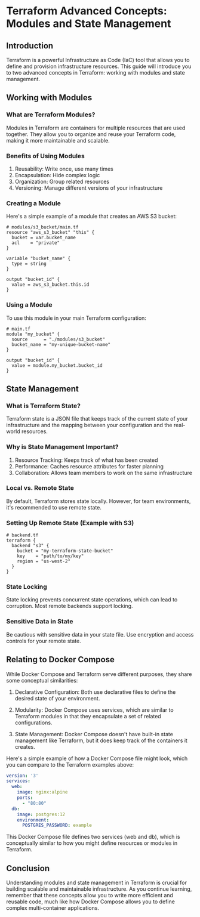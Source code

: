 # Terraform Advanced Concepts: Modules and State Management

## Introduction
Terraform is a powerful Infrastructure as Code (IaC) tool that allows you to define and provision infrastructure resources. This guide will introduce you to two advanced concepts in Terraform: working with modules and state management.

## Working with Modules

### What are Terraform Modules?
Modules in Terraform are containers for multiple resources that are used together. They allow you to organize and reuse your Terraform code, making it more maintainable and scalable.

### Benefits of Using Modules
1. Reusability: Write once, use many times
2. Encapsulation: Hide complex logic
3. Organization: Group related resources
4. Versioning: Manage different versions of your infrastructure

### Creating a Module
Here's a simple example of a module that creates an AWS S3 bucket:

```hcl
# modules/s3_bucket/main.tf
resource "aws_s3_bucket" "this" {
  bucket = var.bucket_name
  acl    = "private"
}

variable "bucket_name" {
  type = string
}

output "bucket_id" {
  value = aws_s3_bucket.this.id
}
```

### Using a Module
To use this module in your main Terraform configuration:

```hcl
# main.tf
module "my_bucket" {
  source      = "./modules/s3_bucket"
  bucket_name = "my-unique-bucket-name"
}

output "bucket_id" {
  value = module.my_bucket.bucket_id
}
```

## State Management

### What is Terraform State?
Terraform state is a JSON file that keeps track of the current state of your infrastructure and the mapping between your configuration and the real-world resources.

### Why is State Management Important?
1. Resource Tracking: Keeps track of what has been created
2. Performance: Caches resource attributes for faster planning
3. Collaboration: Allows team members to work on the same infrastructure

### Local vs. Remote State
By default, Terraform stores state locally. However, for team environments, it's recommended to use remote state.

### Setting Up Remote State (Example with S3)
```hcl
# backend.tf
terraform {
  backend "s3" {
    bucket = "my-terraform-state-bucket"
    key    = "path/to/my/key"
    region = "us-west-2"
  }
}
```

### State Locking
State locking prevents concurrent state operations, which can lead to corruption. Most remote backends support locking.

### Sensitive Data in State
Be cautious with sensitive data in your state file. Use encryption and access controls for your remote state.

## Relating to Docker Compose

While Docker Compose and Terraform serve different purposes, they share some conceptual similarities:

1. Declarative Configuration: Both use declarative files to define the desired state of your environment.

2. Modularity: Docker Compose uses services, which are similar to Terraform modules in that they encapsulate a set of related configurations.

3. State Management: Docker Compose doesn't have built-in state management like Terraform, but it does keep track of the containers it creates.

Here's a simple example of how a Docker Compose file might look, which you can compare to the Terraform examples above:

```yaml
version: '3'
services:
  web:
    image: nginx:alpine
    ports:
      - "80:80"
  db:
    image: postgres:12
    environment:
      POSTGRES_PASSWORD: example
```

This Docker Compose file defines two services (web and db), which is conceptually similar to how you might define resources or modules in Terraform.

## Conclusion
Understanding modules and state management in Terraform is crucial for building scalable and maintainable infrastructure. As you continue learning, remember that these concepts allow you to write more efficient and reusable code, much like how Docker Compose allows you to define complex multi-container applications.
